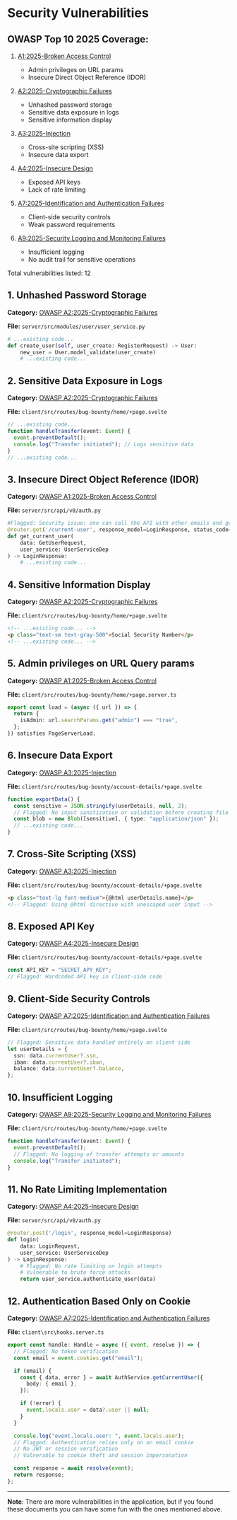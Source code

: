 # Security Vulnerabilities

## OWASP Top 10 2025 Coverage:

1. [A1:2025-Broken Access Control](https://owasp.org/www-project-top-ten/2025/A1_2025-Broken_Access_Control)

   - Admin privileges on URL params
   - Insecure Direct Object Reference (IDOR)

2. [A2:2025-Cryptographic Failures](https://owasp.org/www-project-top-ten/2025/A2_2025-Cryptographic_Failures)

   - Unhashed password storage
   - Sensitive data exposure in logs
   - Sensitive information display

3. [A3:2025-Injection](https://owasp.org/www-project-top-ten/2025/A3_2025-Injection)

   - Cross-site scripting (XSS)
   - Insecure data export

4. [A4:2025-Insecure Design](https://owasp.org/www-project-top-ten/2025/A4_2025-Insecure_Design)

   - Exposed API keys
   - Lack of rate limiting

5. [A7:2025-Identification and Authentication Failures](https://owasp.org/www-project-top-ten/2025/A7_2025-Identification_and_Authentication_Failures)

   - Client-side security controls
   - Weak password requirements

6. [A9:2025-Security Logging and Monitoring Failures](https://owasp.org/www-project-top-ten/2025/A9_2025-Security_Logging_and_Monitoring_Failures)
   - Insufficient logging
   - No audit trail for sensitive operations

Total vulnerabilities listed: 12

## 1. Unhashed Password Storage

**Category:** [OWASP A2:2025-Cryptographic Failures](https://owasp.org/www-project-top-ten/2025/A2_2025-Cryptographic_Failures)

**File:** `server/src/modules/user/user_service.py`

```python
# ...existing code...
def create_user(self, user_create: RegisterRequest) -> User:
    new_user = User.model_validate(user_create)
    # ...existing code...
```

## 2. Sensitive Data Exposure in Logs

**Category:** [OWASP A2:2025-Cryptographic Failures](https://owasp.org/www-project-top-ten/2025/A2_2025-Cryptographic_Failures)

**File:** `client/src/routes/bug-bounty/home/+page.svelte`

```ts
// ...existing code...
function handleTransfer(event: Event) {
  event.preventDefault();
  console.log("Transfer initiated"); // Logs sensitive data
}
// ...existing code...
```

## 3. Insecure Direct Object Reference (IDOR)

**Category:** [OWASP A1:2025-Broken Access Control](https://owasp.org/www-project-top-ten/2025/A1_2025-Broken_Access_Control)

**File:** `server/src/api/v0/auth.py`

```python
#Flagged: Security issue: one can call the API with other emails and get the user data
@router.get('/current-user', response_model=LoginResponse, status_code=status.HTTP_200_OK)
def get_current_user(
    data: GetUserRequest,
    user_service: UserServiceDep
) -> LoginResponse:
    # ...existing code...
```

## 4. Sensitive Information Display

**Category:** [OWASP A2:2025-Cryptographic Failures](https://owasp.org/www-project-top-ten/2025/A2_2025-Cryptographic_Failures)

**File:** `client/src/routes/bug-bounty/home/+page.svelte`

```html
<!-- ...existing code... -->
<p class="text-sm text-gray-500">Social Security Number</p>
<!-- ...existing code... -->
```

## 5. Admin privileges on URL Query params

**Category:** [OWASP A1:2025-Broken Access Control](https://owasp.org/www-project-top-ten/2025/A1_2025-Broken_Access_Control)

**File:** `client/src/routes/bug-bounty/home/+page.server.ts`

```ts
export const load = (async ({ url }) => {
  return {
    isAdmin: url.searchParams.get("admin") === "true",
  };
}) satisfies PageServerLoad;
```

## 6. Insecure Data Export

**Category:** [OWASP A3:2025-Injection](https://owasp.org/www-project-top-ten/2025/A3_2025-Injection)

**File:** `client/src/routes/bug-bounty/account-details/+page.svelte`

```ts
function exportData() {
  const sensitive = JSON.stringify(userDetails, null, 2);
  // Flagged: No input sanitization or validation before creating file
  const blob = new Blob([sensitive], { type: "application/json" });
  // ...existing code...
}
```

## 7. Cross-Site Scripting (XSS)

**Category:** [OWASP A3:2025-Injection](https://owasp.org/www-project-top-ten/2025/A3_2025-Injection)

**File:** `client/src/routes/bug-bounty/account-details/+page.svelte`

```html
<p class="text-lg font-medium">{@html userDetails.name}</p>
<!-- Flagged: Using @html directive with unescaped user input -->
```

## 8. Exposed API Key

**Category:** [OWASP A4:2025-Insecure Design](https://owasp.org/www-project-top-ten/2025/A4_2025-Insecure_Design)

**File:** `client/src/routes/bug-bounty/account-details/+page.svelte`

```typescript
const API_KEY = "SECRET_APY_KEY";
// Flagged: Hardcoded API key in client-side code
```

## 9. Client-Side Security Controls

**Category:** [OWASP A7:2025-Identification and Authentication Failures](https://owasp.org/www-project-top-ten/2025/A7_2025-Identification_and_Authentication_Failures)

**File:** `client/src/routes/bug-bounty/home/+page.svelte`

```typescript
// Flagged: Sensitive data handled entirely on client side
let userDetails = {
  ssn: data.currentUser?.ssn,
  iban: data.currentUser?.iban,
  balance: data.currentUser?.balance,
};
```

## 10. Insufficient Logging

**Category:** [OWASP A9:2025-Security Logging and Monitoring Failures](https://owasp.org/www-project-top-ten/2025/A9_2025-Security_Logging_and_Monitoring_Failures)

**File:** `client/src/routes/bug-bounty/home/+page.svelte`

```typescript
function handleTransfer(event: Event) {
  event.preventDefault();
  // Flagged: No logging of transfer attempts or amounts
  console.log("Transfer initiated");
}
```

## 11. No Rate Limiting Implementation

**Category:** [OWASP A4:2025-Insecure Design](https://owasp.org/www-project-top-ten/2025/A4_2025-Insecure_Design)

**File:** `server/src/api/v0/auth.py`

```python
@router.post('/login', response_model=LoginResponse)
def login(
    data: LoginRequest,
    user_service: UserServiceDep
) -> LoginResponse:
    # Flagged: No rate limiting on login attempts
    # Vulnerable to brute force attacks
    return user_service.authenticate_user(data)
```

## 12. Authentication Based Only on Cookie

**Category:** [OWASP A7:2025-Identification and Authentication Failures](https://owasp.org/www-project-top-ten/2025/A7_2025-Identification_and_Authentication_Failures)

**File:** `client\src\hooks.server.ts`

```typescript
export const handle: Handle = async ({ event, resolve }) => {
  // Flagged: No token verification
  const email = event.cookies.get("email");

  if (email) {
    const { data, error } = await AuthService.getCurrentUser({
      body: { email },
    });

    if (!error) {
      event.locals.user = data?.user || null;
    }
  }

  console.log("event.locals.user: ", event.locals.user);
  // Flagged: Authentication relies only on an email cookie
  // No JWT or session verification
  // Vulnerable to cookie theft and session impersonation

  const response = await resolve(event);
  return response;
};
```

---

**Note**: There are more vulnerabilities in the application, but if you found these documents you can have some fun with the ones mentioned above.
